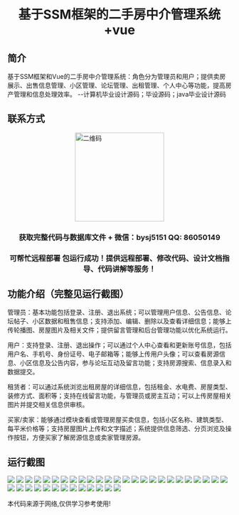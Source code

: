 <p><h1 align="center">基于SSM框架的二手房中介管理系统+vue</h1></p>

## 简介
基于SSM框架和Vue的二手房中介管理系统：角色分为管理员和用户；提供卖房展示、出售信息管理、小区管理、论坛管理、出租管理、个人中心等功能，提高房产管理和信息处理效率。    --计算机毕业设计源码；毕设源码；java毕业设计源码


## 联系方式
<img src="https://bs-1329754181.cos.ap-shanghai.myqcloud.com/wx.jpg" alt="二维码" style="display: block; margin: 0 auto;" width="200px">
<p><h3 align="center">获取完整代码与数据库文件 + 微信：bysj5151 QQ: 86050149</h3></p>
<p><h3 align="center">可帮忙远程部署 包运行成功！提供远程部署、修改代码、设计文档指导、代码讲解等服务！</h3></p>

## 功能介绍（完整见运行截图）
管理员：基本功能包括登录、注册、退出系统；可以管理用户信息、公告信息、论坛帖子、小区数据和租售信息；支持添加、编辑、删除以及查看详细信息；能够上传轮播图、房屋图片及相关文件；提供留言管理和后台管理功能以优化系统运行。

用户：支持登录、注册、退出操作；可以通过个人中心查看和更新账号信息，包括用户名、手机号、身份证号、电子邮箱等；能够上传用户头像；可以查看房源信息、小区信息及公告内容，参与论坛互动及留言功能；支持房源搜索、信息录入和数据提交。

租赁者：可以通过系统浏览出租房屋的详细信息，包括租金、水电费、房屋类型、装修方式、面积等；支持在线留言功能，与管理员或房主互动；可以上传房屋相关图片并提交相关信息供审核。

买家/卖家：能够通过模块查看或管理房屋买卖信息，包括小区名称、建筑类型、每平米价格等；支持房屋图片上传和文字描述；系统提供信息筛选、分页浏览及操作按钮，方便买家了解房源信息或卖家管理房源。


## 运行截图
![](https://bs-1329754181.cos.ap-shanghai.myqcloud.com/ssm/SecondHandHouseAgencyManagementSystem/img/001.jpg)
![](https://bs-1329754181.cos.ap-shanghai.myqcloud.com/ssm/SecondHandHouseAgencyManagementSystem/img/002.jpg)
![](https://bs-1329754181.cos.ap-shanghai.myqcloud.com/ssm/SecondHandHouseAgencyManagementSystem/img/003.jpg)
![](https://bs-1329754181.cos.ap-shanghai.myqcloud.com/ssm/SecondHandHouseAgencyManagementSystem/img/004.jpg)
![](https://bs-1329754181.cos.ap-shanghai.myqcloud.com/ssm/SecondHandHouseAgencyManagementSystem/img/005.jpg)
![](https://bs-1329754181.cos.ap-shanghai.myqcloud.com/ssm/SecondHandHouseAgencyManagementSystem/img/006.jpg)
![](https://bs-1329754181.cos.ap-shanghai.myqcloud.com/ssm/SecondHandHouseAgencyManagementSystem/img/007.jpg)
![](https://bs-1329754181.cos.ap-shanghai.myqcloud.com/ssm/SecondHandHouseAgencyManagementSystem/img/008.jpg)
![](https://bs-1329754181.cos.ap-shanghai.myqcloud.com/ssm/SecondHandHouseAgencyManagementSystem/img/009.jpg)
![](https://bs-1329754181.cos.ap-shanghai.myqcloud.com/ssm/SecondHandHouseAgencyManagementSystem/img/010.jpg)
![](https://bs-1329754181.cos.ap-shanghai.myqcloud.com/ssm/SecondHandHouseAgencyManagementSystem/img/011.jpg)
![](https://bs-1329754181.cos.ap-shanghai.myqcloud.com/ssm/SecondHandHouseAgencyManagementSystem/img/012.jpg)
![](https://bs-1329754181.cos.ap-shanghai.myqcloud.com/ssm/SecondHandHouseAgencyManagementSystem/img/013.jpg)
![](https://bs-1329754181.cos.ap-shanghai.myqcloud.com/ssm/SecondHandHouseAgencyManagementSystem/img/014.jpg)
![](https://bs-1329754181.cos.ap-shanghai.myqcloud.com/ssm/SecondHandHouseAgencyManagementSystem/img/015.jpg)
![](https://bs-1329754181.cos.ap-shanghai.myqcloud.com/ssm/SecondHandHouseAgencyManagementSystem/img/016.jpg)
![](https://bs-1329754181.cos.ap-shanghai.myqcloud.com/ssm/SecondHandHouseAgencyManagementSystem/img/017.jpg)
![](https://bs-1329754181.cos.ap-shanghai.myqcloud.com/ssm/SecondHandHouseAgencyManagementSystem/img/018.jpg)
![](https://bs-1329754181.cos.ap-shanghai.myqcloud.com/ssm/SecondHandHouseAgencyManagementSystem/img/019.jpg)
![](https://bs-1329754181.cos.ap-shanghai.myqcloud.com/ssm/SecondHandHouseAgencyManagementSystem/img/020.jpg)
![](https://bs-1329754181.cos.ap-shanghai.myqcloud.com/ssm/SecondHandHouseAgencyManagementSystem/img/021.jpg)
![](https://bs-1329754181.cos.ap-shanghai.myqcloud.com/ssm/SecondHandHouseAgencyManagementSystem/img/022.jpg)
![](https://bs-1329754181.cos.ap-shanghai.myqcloud.com/ssm/SecondHandHouseAgencyManagementSystem/img/023.jpg)
![](https://bs-1329754181.cos.ap-shanghai.myqcloud.com/ssm/SecondHandHouseAgencyManagementSystem/img/024.jpg)
![](https://bs-1329754181.cos.ap-shanghai.myqcloud.com/ssm/SecondHandHouseAgencyManagementSystem/img/025.jpg)
![](https://bs-1329754181.cos.ap-shanghai.myqcloud.com/ssm/SecondHandHouseAgencyManagementSystem/img/026.jpg)
![](https://bs-1329754181.cos.ap-shanghai.myqcloud.com/ssm/SecondHandHouseAgencyManagementSystem/img/027.jpg)
![](https://bs-1329754181.cos.ap-shanghai.myqcloud.com/ssm/SecondHandHouseAgencyManagementSystem/img/028.jpg)
![](https://bs-1329754181.cos.ap-shanghai.myqcloud.com/ssm/SecondHandHouseAgencyManagementSystem/img/029.jpg)
![](https://bs-1329754181.cos.ap-shanghai.myqcloud.com/ssm/SecondHandHouseAgencyManagementSystem/img/030.jpg)
![](https://bs-1329754181.cos.ap-shanghai.myqcloud.com/ssm/SecondHandHouseAgencyManagementSystem/img/031.jpg)
![](https://bs-1329754181.cos.ap-shanghai.myqcloud.com/ssm/SecondHandHouseAgencyManagementSystem/img/032.jpg)
![](https://bs-1329754181.cos.ap-shanghai.myqcloud.com/ssm/SecondHandHouseAgencyManagementSystem/img/033.jpg)
![](https://bs-1329754181.cos.ap-shanghai.myqcloud.com/ssm/SecondHandHouseAgencyManagementSystem/img/034.jpg)
![](https://bs-1329754181.cos.ap-shanghai.myqcloud.com/ssm/SecondHandHouseAgencyManagementSystem/img/035.jpg)
![](https://bs-1329754181.cos.ap-shanghai.myqcloud.com/ssm/SecondHandHouseAgencyManagementSystem/img/036.jpg)
![](https://bs-1329754181.cos.ap-shanghai.myqcloud.com/ssm/SecondHandHouseAgencyManagementSystem/img/037.jpg)
![](https://bs-1329754181.cos.ap-shanghai.myqcloud.com/ssm/SecondHandHouseAgencyManagementSystem/img/038.jpg)

<p>本代码来源于网络,仅供学习参考使用!</p>
